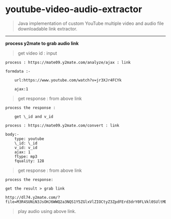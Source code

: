 # youtube-video-audio-extractor

> Java implementation of custom YouTube multiple video and audio file downloadable link extractor.


---

**process y2mate to grab audio link**

> get video id : input

```language
process : https://mate09.y2mate.com/analyze/ajax : link

formdata :-

    url:https://www.youtube.com/watch?v=jr3XJr4FCYk

    ajax:1

```

> get response : from above link

```language
process the response :

    get \_id and v_id
```

```language
process : https://mate09.y2mate.com/convert : link

body:-
    type: youtube
    \_id: \_id
    v_id: v_id
    ajax: 1
    ftype: mp3
    fquality: 128
```

> get response : from above link

```language
process the response:

get the result > grab link

http://dl74.y2mate.com/?file=M3R4SUNiN3JsOHJ6WWQ2a3NQS1Y5ZGlxVlZIOCtyZ3ZpdFErd3drY0FLVkl0SUltMDl1d0xOdEJFYWdkeEkyckg5OVl5alRLSXVpaElsdXZsYUV0REg2UnBKQTdzRFBLeko0aFRjRXNFMFRlZ3VtMmdpUjBqRUtuV05YZFJ2MEVTeTgrOFdaNmdTdVMyUFNhdWhyMStERG1yRitDYUNBVGpUb0ZPZWZmK0p0M3hXYlpZY2pyd1prQ3BDaWU3cVZEeUtPbG5oT2k1WkVIczVKNFRoY3ljSnhVM0pUaDlzQ1I5QkpPenN4TmxCWDE1N0R6VXRnd0JMV1hhekprTnk4TXRMNjZDMHBJbDNGTm9UUT0%3D\

```

> play audio using above link.
